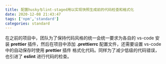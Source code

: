```yaml
---
title: 配置husky与lint-staged用以实现快照生成前的代码检查和格式化
date: 2020-12-08 21:43:47
tags: ['npm','standard']
categories: standard
---
```


在之前的项目中，团队为了保持代码风格的统一会统一要求为各自的 vs-code 安装 **prettier** 插件，然后在项目中添加 **.prettierrc** 配置文件，还需要设置 vs-code 中的自动保存时使用 **prettier** 插件 格式化代码。同样为了减少低级的代码错误，也引进了 **eslint** 进行代码的检查。

<!--more-->
